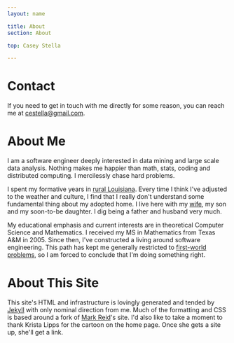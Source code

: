 ```yaml
---
layout: name

title: About
section: About

top: Casey Stella

---
```



Contact
=======

If you need to get in touch with me directly for some reason, you can reach me at 
[cestella@gmail.com](mailto:cestella@gmail.com).

About Me
========
I am a software engineer deeply interested in data mining and large scale data analysis. 
Nothing makes me happier than math, stats, coding and distributed computing. 
I mercilessly chase hard problems.

I spent my formative years in [rural Louisiana](http://maps.google.com/maps?hl=en&client=ubuntu&channel=cs&q=Bastrop,+LA&ie=UTF8&hq=&hnear=Bastrop,+Morehouse,+Louisiana&gl=us&ll=32.754942,-91.870422&spn=1.436707,2.765808&t=h&z=9).
Every time I think I've adjusted to the weather and culture, I find that I really don't
understand some fundamental thing about my adopted home.  I live here with my [wife](http://facultyprofile.csuohio.edu/csufacultyprofile/detail.cfm?FacultyID=L_GOLD33), my son and my soon-to-be daughter.
I dig being a father and husband very much.

My educational emphasis and current interests are in theoretical Computer Science and Mathematics.
I received my MS in Mathematics from Texas A&M in 2005. Since then, I've constructed
a living around software engineering.  This path has kept me generally restricted to
[first-world problems](http://www.reddit.com/r/firstworldproblems), so I am forced to
conclude that I'm doing something right.

About This Site
===============

This site's HTML and infrastructure is lovingly generated and tended by [Jekyll](http://jekyllrb.com/)
with only nominal direction from me.
Much of the formatting and CSS is based around a fork of [Mark Reid](http://mark.reid.name/)'s site.
I'd also like to take a moment to thank Krista Lipps for the cartoon on the home page.  Once she gets
a site up, she'll get a link. 
